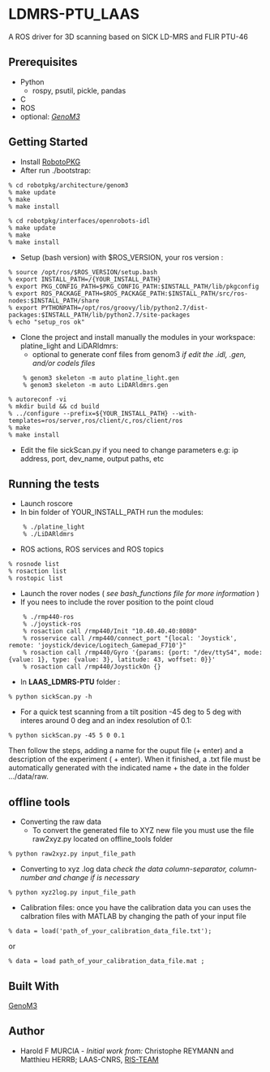 # **LDMRS-PTU_LAAS**
A ROS driver for 3D scanning based on SICK LD-MRS and FLIR PTU-46

## Prerequisites
* Python
    * rospy, psutil, pickle, pandas
* C
* ROS
* optional: *[GenoM3](https://www.openrobots.org/wiki/genom3)*

## Getting Started
* Install [RobotoPKG](http://robotpkg.openrobots.org/install.html)
* After run ./bootstrap:
```
% cd robotpkg/architecture/genom3
% make update
% make
% make install
```
```
% cd robotpkg/interfaces/openrobots-idl
% make update
% make
% make install
```

* Setup (bash version) with $ROS_VERSION, your ros version :

```
% source /opt/ros/$ROS_VERSION/setup.bash
% export INSTALL_PATH=/{YOUR_INSTALL_PATH}
% export PKG_CONFIG_PATH=$PKG_CONFIG_PATH:$INSTALL_PATH/lib/pkgconfig
% export ROS_PACKAGE_PATH=$ROS_PACKAGE_PATH:$INSTALL_PATH/src/ros-nodes:$INSTALL_PATH/share
% export PYTHONPATH=/opt/ros/groovy/lib/python2.7/dist-packages:$INSTALL_PATH/lib/python2.7/site-packages
% echo "setup_ros ok"
```

* Clone the project and install manually the modules in your workspace: platine_light and LiDARldmrs:
    * optional to generate conf files from genom3 *if edit the .idl, .gen, and/or codels files*
```
    % genom3 skeleton -m auto platine_light.gen
    % genom3 skeleton -m auto LiDARldmrs.gen
```

```
% autoreconf -vi
% mkdir build && cd build
% ../configure --prefix=${YOUR_INSTALL_PATH} --with-templates=ros/server,ros/client/c,ros/client/ros
% make
% make install
```
* Edit the file sickScan.py if you need to change parameters e.g: ip address, port, dev_name, output paths, etc

## Running the tests
* Launch roscore
* In bin folder <i class="icon-folder-open"></i> of YOUR_INSTALL_PATH run the modules:
```
    % ./platine_light
    % ./LiDARldmrs
```
* ROS actions, ROS services and ROS topics
```
% rosnode list
% rosaction list
% rostopic list
```
* Launch the rover nodes ( *see bash_functions file for more information* )
* If you nees to include the rover position to the point cloud
```
    % ./rmp440-ros
    % ./joystick-ros
    % rosaction call /rmp440/Init "10.40.40.40:8080"
    % rosservice call /rmp440/connect_port "{local: 'Joystick', remote: 'joystick/device/Logitech_Gamepad_F710'}"
    % rosaction call /rmp440/Gyro '{params: {port: "/dev/ttyS4", mode: {value: 1}, type: {value: 3}, latitude: 43, woffset: 0}}'
    % rosaction call /rmp440/JoystickOn {}
```

* In **LAAS_LDMRS-PTU** folder <i class="icon-folder-open"></i>:
```
% python sickScan.py -h
```
* For a quick test scanning from a tilt position -45 deg to 5 deg with interes around 0 deg and an index resolution of 0.1:
```
% python sickScan.py -45 5 0 0.1
```
Then follow the steps, adding a name for the ouput file (+ enter) and a description of the experiment ( + enter). When it finished, a .txt file must be automatically generated with the indicated name + the date in the folder .../data/raw.

## offline tools
* Converting the raw data
    * To convert the generated file to XYZ new file you must use the file raw2xyz.py located on offline_tools folder  <i class="icon-folder-open"></i>
```
% python raw2xyz.py input_file_path
```
* Converting to xyz .log data *check the data column-separator, column-number and change if is necessary*
```
% python xyz2log.py input_file_path
```
* Calibration files: once you have the calibration data you can uses the calbration files with MATLAB by changing the path of your input file
```
% data = load('path_of_your_calibration_data_file.txt');
```
or
```
% data = load path_of_your_calibration_data_file.mat ;
```

## Built With
[GenoM3](https://www.openrobots.org/wiki/genom3)

## Author
* Harold F MURCIA - *Initial work from:*  Christophe REYMANN and  Matthieu HERRB; LAAS-CNRS, [RIS-TEAM](https://www.laas.fr/public/en)
